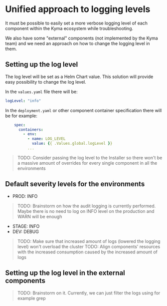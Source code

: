 # Unified approach to logging levels

It must be possible to easily set a more verbose logging level of each component within the Kyma ecosystem while troubleshooting.

We also have some "external" components (not implemented by the Kyma team) and we need an approach on how to change the logging level in them.

## Setting up the log level

The log level will be set as a Helm Chart value. This solution will provide easy possibility to change the log level.

In the `values.yaml` file there will be:

```yaml
logLevel: "info"
```

In the `deployment.yaml` or other component container specification there will be for example:

```yaml
    spec:
      containers:
        - env:
          - name: LOG_LEVEL
            value: {{ .Values.global.logLevel }}
          ...
```

> TODO: Consider passing the log level to the Installer so there won't be a massive amount of overrides for every single component in all the environments

## Default severity levels for the environments

- PROD: INFO
> TODO: Brainstorm on how the audit logging is currently performed. Maybe there is no need to log on INFO level on the production and WARN will be enough 
- STAGE: INFO
- DEV: DEBUG

> TODO: Make sure that increased amount of logs (lowered the logging level) won't overload the cluster
> TODO: Align components' resources with the increased consumption caused by the increased amount of logs

## Setting up the log level in the external components

> TODO: Brainstorm on it. Currently, we can just filter the logs using for example grep
